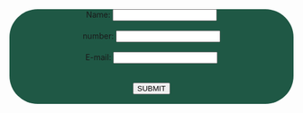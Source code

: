 <center> 
<form style="background-color:rgb(31, 88, 69);border-radius:50px">
<label for="name">Name:</label>
<input type="text" id="name" name="name"required>
<br>
<br>
<label for="PHONE NUMBER">number:</label>
<input type="number:" id="number" name="number"required>
<br>
<br>
<label for="email">E-mail:</label>
<input type="email:" id="email" name="email"required>
<br>
<br>
<br>
<a href="https://www.instagram.com/s_ury_a/profilecard/?igsh=NXdyaTI2eXluamg0">
<button> SUBMIT</button></a>

<br>
<br>




</center>

</form>
